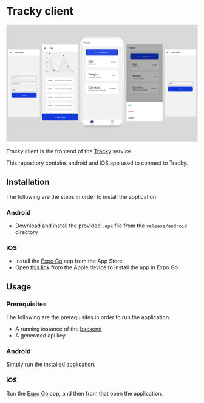 # Tracky client
![tracky banner](/presentation/banner.png)

Tracky client is the frontend of the [Tracky](https://github.com/MDeLuise/tracky) service.

This repository contains android and iOS app used to connect to Tracky.

## Installation
The following are the steps in order to install the application.

### Android
* Download and install the provided `.apk` file from the `release/android` directory

### iOS
* Install the [Expo Go](https://apps.apple.com/app/id982107779) app from the App Store
* Open [this link](exp://exp.host/@null42/TrackyClient) from the Apple device to install the app in Expo Go


## Usage
### Prerequisites
The following are the prerequisites in order to run the application:
* A running instance of the [backend](https://github.com/MDeLuise/tracky)
* A generated api key

### Android
Simply run the installed application.

### iOS
Run the [Expo Go](https://apps.apple.com/app/id982107779) app, and then from that open the application.
